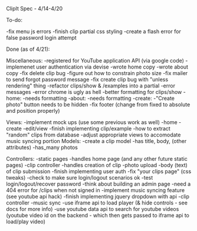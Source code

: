 ClipIt Spec - 4/14-4/20

To-do:

-fix menu js errors
-finish clip partial css styling
-create a flash error for false password login attempt


Done (as of 4/21):

Miscellaneous:
-registered for YouTube application API (via google code)
-implemenet user authentication via devise
-wrote home copy
-wrote about copy
-fix delete clip bug
-figure out how to constrain photo size
-fix mailer to send forgot password message
-fix create clip bug with "unless rendering" thing
-refactor clips/show & /examples into a partial
  -error messages
  -error chrome is ugly as hell
  -better formatting for clips/show
  -home:
    -needs formatting
  -about:
    -needs formatting
  -create:
    -"Create photo" button needs to be hidden
-fix footer (change from fixed to absolute and position properly)

Views:
-implement mock ups (use some previous work as well)
  -home
  -create
  -edit/view
-finish implementing clip/example
  -how to extract "random" clips from database
-adjust appropriate views to accomodate music syncing portion
Models:
-create a clip model
  -has title, body, (other attributes)
  -has_many photos

Controllers:
-static pages
  -handles home page (and any other future static pages)
-clip controller
  -handles creation of clip
    -photo upload
    -body (text) of clip submission
-finish implementing user auth
  -fix "your clips page" (css tweaks)
  -check to make sure login/logout scenarios ok
  -test login/logout/recover password
  -think about building an admin page
  -need a 404 error for /clips when not signed in
-implement music syncing feature (see youtube api hack)
  -finish implementing jquery dropdown with api
  -clip controller
      -music sync
        -use iframe api to load player (& hide controls - see docs for more info)
        -use youtube data api to search for youtube videos
        (youtube video id on the backend - which then gets passed to iframe api to load/play video)

